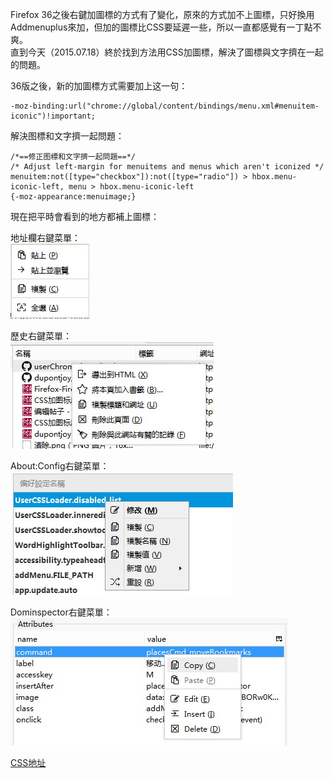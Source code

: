 Firefox 36之後右鍵加圖標的方式有了變化，原來的方式加不上圖標，只好換用Addmenuplus來加，但加的圖標比CSS要延遲一些，所以一直都感覺有一丁點不爽。<br/>
直到今天（2015.07.18）終於找到方法用CSS加圖標，解決了圖標與文字擠在一起的問題。

36版之後，新的加圖標方式需要加上这一句：

    -moz-binding:url("chrome://global/content/bindings/menu.xml#menuitem-iconic")!important;

解決图標和文字擠一起問題：

    /*==修正图標和文字擠一起問題==*/
    /* Adjust left-margin for menuitems and menus which aren't iconized */
    menuitem:not([type="checkbox"]):not([type="radio"]) > hbox.menu-iconic-left, menu > hbox.menu-iconic-left 
    {-moz-appearance:menuimage;}
    
現在把平時會看到的地方都補上圖標：

地址欄右鍵菜單：<br/>
![](img/urlbar-rightmenu.jpg)

歷史右鍵菜單：<br/>
![](img/history-rightmenu.jpg)

About:Config右鍵菜單：<br/>
![](img/config-rightmenu.jpg)

Dominspector右鍵菜單：<br/>
![](img/dom-rightmenu.jpg)

[CSS地址](https://github.com/dupontjoy/userChromeJS/raw/master/UserCSSLoader/02-%E5%BE%AE%E8%AA%BF-03%E2%80%94%E2%80%94%E5%9C%96%E6%A8%99%20%E7%BE%8E%E5%8C%96.css)
